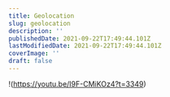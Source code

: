 ```yaml
---
title: Geolocation
slug: geolocation
description: ''
publishedDate: 2021-09-22T17:49:44.101Z
lastModifiedDate: 2021-09-22T17:49:44.101Z
coverImage: ''
draft: false
---
```


!(https://youtu.be/I9F-CMiKOz4?t=3349)
